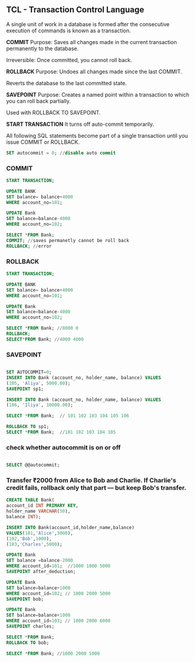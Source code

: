 ## TCL - Transaction Control Language

A single unit of work in a database is formed after the consecutive execution of commands is known as a transaction.


**COMMIT**
Purpose: Saves all changes made in the current transaction permanently to the database.

Irreversible: Once committed, you cannot roll back.

**ROLLBACK**
Purpose: Undoes all changes made since the last COMMIT.

Reverts the database to the last committed state.

**SAVEPOINT**
Purpose: Creates a named point within a transaction to which you can roll back partially.

Used with ROLLBACK TO SAVEPOINT.

**START TRANSACTION**
It turns off auto-commit temporarily.

All following SQL statements become part of a single transaction until you issue COMMIT or ROLLBACK.


```sql
SET autocommit = 0; //disable auto commit
```

### COMMIT

```SQL
START TRANSACTION;

UPDATE BANK
SET balance= balance+4000 
WHERE account_no=101;

UPDATE Bank
SET balance=balance-4000
WHERE account_no=102;

SELECT *FROM Bank;
COMMIT; //saves permanetly cannot be roll back
ROLLBACK; //error

```


### ROLLBACK

```SQL
START TRANSACTION;

UPDATE BANK
SET balance= balance+4000 
WHERE account_no=101;

UPDATE Bank
SET balance=balance-4000
WHERE account_no=102;

SELECT *FROM Bank; //8000 0
ROLLBACK;
SELECT*FROM Bank; //4000 4000

```

### SAVEPOINT

```sql

SET AUTOCOMMIT=0;
INSERT INTO Bank (account_no, holder_name, balance) VALUES
(105, 'Aliya', 5000.00);
SAVEPOINT sp1;

INSERT INTO Bank (account_no, holder_name, balance) VALUES
(106, 'Iliya', 10000.00);

SELECT *FROM Bank;  // 101 102 103 104 105 106

ROLLBACK TO sp1;
SELECT *FROM Bank;  //101 102 103 104 105

```

### check whether autocommit is on or off

```sql

SELECT @@autocommit;
```

### Transfer ₹2000 from Alice to Bob and Charlie. If Charlie's credit fails, rollback only that part — but keep Bob's transfer.

```sql
CREATE TABLE Bank(
account_id INT PRIMARY KEY,
holder_name VARCHAR(50),
balance INT);

INSERT INTO Bank(account_id,holder_name,balance)
VALUES(101,'Alice',3000),
(102,'Bob',1000),
(103,'Charles',5000);

UPDATE Bank
SET balance =balance-2000
WHERE account_id=101;  //1000 1000 5000
SAVEPOINT after_deduction;

UPDATE Bank 
SET balance=balance+1000
WHERE account_id=102; // 1000 2000 5000
SAVEPOINT bob;

UPDATE Bank
SET balance=balance+1000
WHERE account_id=103; // 1000 2000 6000
SAVEPOINT charles;

SELECT *FROM Bank;
ROLLBACK TO bob;

SELECT *FROM Bank; //1000 2000 5000


```

